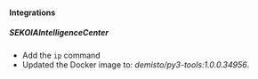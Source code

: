 
#### Integrations
##### SEKOIAIntelligenceCenter
- Add the `ip` command
- Updated the Docker image to: *demisto/py3-tools:1.0.0.34956*.
